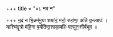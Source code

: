 +++
title = "०८ नदं न"

+++
न॒दं न भि॒न्नम॑मु॒या शया॑नं॒ मनो॒ रुहा॑णा॒ अति॑ य॒न्त्यापः॑ ।  
याश्चि॑द्वृ॒त्रो म॑हि॒ना प॒र्यति॑ष्ठ॒त्तासा॒महिः॑ पत्सुतः॒शीर्ब॑भूव ॥